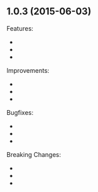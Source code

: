 ## 1.0.3 (2015-06-03)

Features:

  - 
  - 
  - 

 Improvements:

  - 
  - 
  - 

Bugfixes:

  - 
  - 
  - 

Breaking Changes:

  - 
  - 
  - 